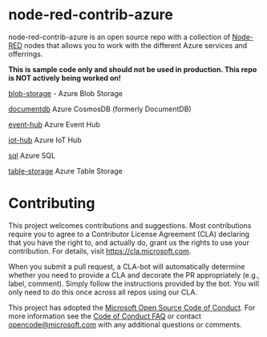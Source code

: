 # node-red-contrib-azure

node-red-contrib-azure is an open source repo with a collection of <a href="http://nodered.org" target="_new">Node-RED</a> nodes that allows you to work with the different Azure services and offerrings.

 **This is sample code only and should not be used in production.
This repo is NOT actively being worked on!**

<a href="https://github.com/Azure/node-red-contrib-azure/tree/master/blob-storage">blob-storage</a> - Azure Blob Storage

<a href="https://github.com/Azure/node-red-contrib-azure/tree/master/documentdb">documentdb</a> Azure CosmosDB (formerly DocumentDB)

<a href="https://github.com/Azure/node-red-contrib-azure/tree/master/event-hub">event-hub</a> Azure Event Hub

<a href="https://github.com/Azure/node-red-contrib-azure/tree/master/iot-hub">iot-hub</a> Azure IoT Hub

<a href="https://github.com/Azure/node-red-contrib-azure/tree/master/sql">sql</a> Azure SQL

<a href="https://github.com/Azure/node-red-contrib-azure/tree/master/table-storage">table-storage</a> Azure Table Storage
 
# Contributing

This project welcomes contributions and suggestions.  Most contributions require you to agree to a
Contributor License Agreement (CLA) declaring that you have the right to, and actually do, grant us
the rights to use your contribution. For details, visit https://cla.microsoft.com.

When you submit a pull request, a CLA-bot will automatically determine whether you need to provide
a CLA and decorate the PR appropriately (e.g., label, comment). Simply follow the instructions
provided by the bot. You will only need to do this once across all repos using our CLA.

This project has adopted the [Microsoft Open Source Code of Conduct](https://opensource.microsoft.com/codeofconduct/).
For more information see the [Code of Conduct FAQ](https://opensource.microsoft.com/codeofconduct/faq/) or
contact [opencode@microsoft.com](mailto:opencode@microsoft.com) with any additional questions or comments.
